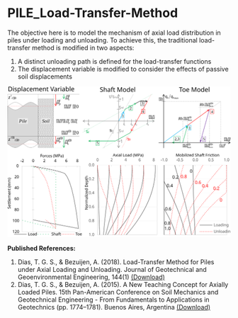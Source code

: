 # PILE_Load-Transfer-Method

The objective here is to model the mechanism of axial load distribution in piles under loading and unloading. To achieve this, the traditional load-transfer method is modified in two aspects:
1. A distinct unloading path is defined for the load-transfer functions
1. The displacement variable is modified to consider the effects of passive soil displacements

![Scheme of Loads](/images/mechanism.svg)


**Published References:**
1. Dias, T. G. S., & Bezuijen, A. (2018). Load-Transfer Method for Piles under Axial Loading and Unloading. Journal of Geotechnical and Geoenvironmental Engineering, 144(1) [(Download)](https://www.researchgate.net/publication/320584121_Load-Transfer_Method_for_Piles_under_Axial_Loading_and_Unloading)
1. Dias, T. G. S., & Bezuijen, A. (2015). A New Teaching Concept for Axially Loaded Piles. 15th Pan-American Conference on Soil Mechanics and Geotechnical Engineering - From Fundamentals to Applications in Geotechnics (pp. 1774–1781). Buenos Aires, Argentina [(Download)](https://doi.org/10.3233/978-1-61499-603-3-1774)

